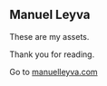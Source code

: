 ## Manuel Leyva

These are my assets.

Thank you for reading.

Go to [manuelleyva.com](https://manuelleyva.com)

